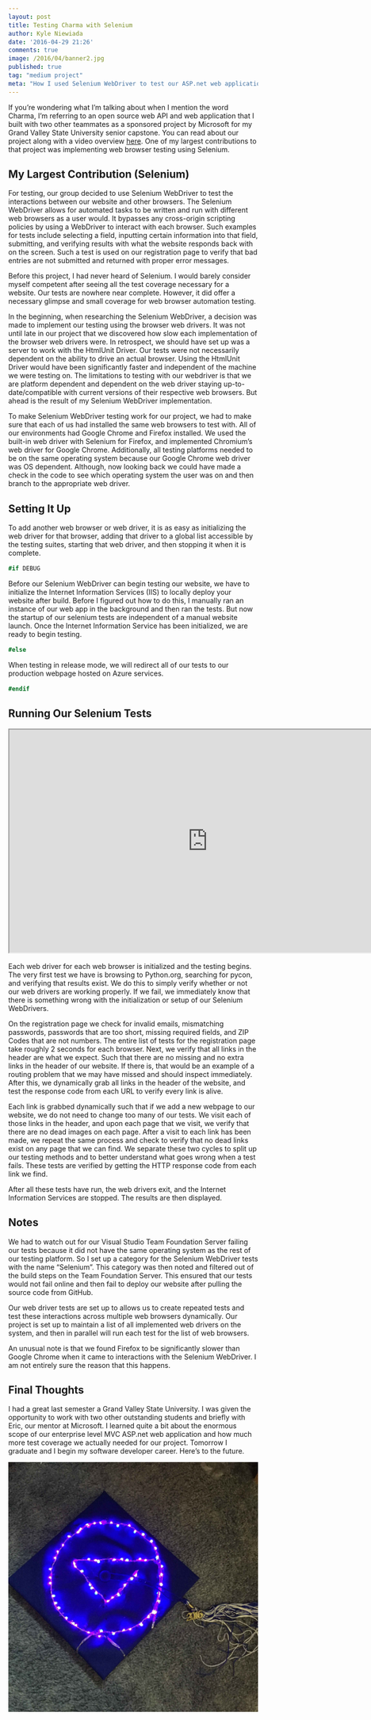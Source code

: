 ```yaml
---
layout: post
title: Testing Charma with Selenium
author: Kyle Niewiada
date: '2016-04-29 21:26'
comments: true
image: /2016/04/banner2.jpg
published: true
tag: "medium project"
meta: "How I used Selenium WebDriver to test our ASP.net web application, Charma. We use the Google Chrome and Firefox webdriver to test our website."
---
```


If you’re wondering what I’m talking about when I mention the word Charma, I’m referring to an open source web API and web application that I built with two other teammates as a sponsored project by Microsoft for my Grand Valley State University senior capstone. You can read about our project along with a video overview [here](/blog/2016/04/charma-gamifying-volunteer-process/). One of my largest contributions to that project was implementing web browser testing using Selenium.

## My Largest Contribution (Selenium)

For testing, our group decided to use Selenium WebDriver to test the interactions between our website and other browsers. The Selenium WebDriver allows for automated tasks to be written and run with different web browsers as a user would. It bypasses any cross-origin scripting policies by using a WebDriver to interact with each browser. Such examples for tests include selecting a field, inputting certain information into that field, submitting, and verifying results with what the website responds back with on the screen. Such a test is used on our registration page to verify that bad entries are not submitted and returned with proper error messages.

Before this project, I had never heard of Selenium. I would barely consider myself competent after seeing all the test coverage necessary for a website. Our tests are nowhere near complete. However, it did offer a necessary glimpse and small coverage for web browser automation testing.

In the beginning, when researching the Selenium WebDriver, a decision was made to implement our testing using the browser web drivers. It was not until late in our project that we discovered how slow each implementation of the browser web drivers were. In retrospect, we should have set up was a server to work with the HtmlUnit Driver. Our tests were not necessarily dependent on the ability to drive an actual browser. Using the HtmlUnit Driver would have been significantly faster and independent of the machine we were testing on. The limitations to testing with our webdriver is that we are platform dependent and dependent on the web driver staying up-to-date/compatible with current versions of their respective web browsers. But ahead is the result of my Selenium WebDriver implementation.

To make Selenium WebDriver testing work for our project, we had to make sure that each of us had installed the same web browsers to test with. All of our environments had Google Chrome and Firefox installed. We used the built-in web driver with Selenium for Firefox, and implemented Chromium’s web driver for Google Chrome. Additionally, all testing platforms needed to be on the same operating system because our Google Chrome web driver was OS dependent. Although, now looking back we could have made a check in the code to see which operating system the user was on and then branch to the appropriate web driver.

## Setting It Up

To add another web browser or web driver, it is as easy as initializing the web driver for that browser, adding that driver to a global list accessible by the testing suites, starting that web driver, and then stopping it when it is complete.

```C#
#if DEBUG
```

Before our Selenium WebDriver can begin testing our website, we have to initialize the Internet Information Services (IIS) to locally deploy your website after build. Before I figured out how to do this, I manually ran an instance of our web app in the background and then ran the tests. But now the startup of our selenium tests are independent of a manual website launch. Once the Internet Information Service has been initialized, we are ready to begin testing.

```C#
#else
```

When testing in release mode, we will redirect all of our tests to our production webpage hosted on Azure services.

```C#
#endif
```

## Running Our Selenium Tests

<iframe width="800" height="450" src="https://www.youtube.com/embed/Y_hAWFAp140" allowfullscreen></iframe>

Each web driver for each web browser is initialized and the testing begins. The very first test we have is browsing to Python.org, searching for pycon, and verifying that results exist. We do this to simply verify whether or not our web drivers are working properly. If we fail, we immediately know that there is something wrong with the initialization or setup of our Selenium WebDrivers.

On the registration page we check for invalid emails, mismatching passwords, passwords that are too short, missing required fields, and ZIP Codes that are not numbers. The entire list of tests for the registration page take roughly 2 seconds for each browser. Next, we verify that all links in the header are what we expect. Such that there are no missing and no extra links in the header of our website. If there is, that would be an example of a routing problem that we may have missed and should inspect immediately. After this, we dynamically grab all links in the header of the website, and test the response code from each URL to verify every link is alive.

Each link is grabbed dynamically such that if we add a new webpage to our website, we do not need to change too many of our tests. We visit each of those links in the header, and upon each page that we visit, we verify that there are no dead images on each page. After a visit to each link has been made, we repeat the same process and check to verify that no dead links exist on any page that we can find. We separate these two cycles to split up our testing methods and to better understand what goes wrong when a test fails. These tests are verified by getting the HTTP response code from each link we find.

After all these tests have run, the web drivers exit, and the Internet Information Services are stopped. The results are then displayed.


## Notes

We had to watch out for our Visual Studio Team Foundation Server failing our tests because it did not have the same operating system as the rest of our testing platform. So I set up a category for the Selenium WebDriver tests with the name “Selenium”. This category was then noted and filtered out of the build steps on the Team Foundation Server. This ensured that our tests would not fail online and then fail to deploy our website after pulling the source code from GitHub.

Our web driver tests are set up to allows us to create repeated tests and test these interactions across multiple web browsers dynamically. Our project is set up to maintain a list of all implemented web drivers on the system, and then in parallel will run each test for the list of web browsers.

An unusual note is that we found Firefox to be significantly slower than Google Chrome when it came to interactions with the Selenium WebDriver. I am not entirely sure the reason that this happens.

## Final Thoughts

I had a great last semester a Grand Valley State University. I was given the opportunity to work with two other outstanding students and briefly with Eric, our mentor at Microsoft. I learned quite a bit about the enormous scope of our enterprise level MVC ASP.net web application and how much more test coverage we actually needed for our project. Tomorrow I graduate and I begin my software developer career. Here’s to the future.

![my graduation cap lined with LED strings](/assets/img/2016/04/cap.jpg)
